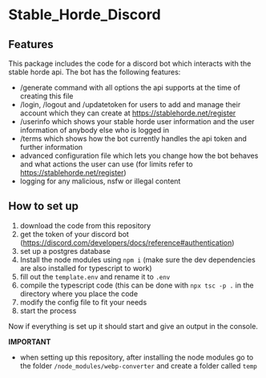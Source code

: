 # Stable_Horde_Discord

## Features

This package includes the code for a discord bot which interacts with the stable horde api.
The bot has the following features:

- /generate command with all options the api supports at the time of creating this file
- /login, /logout and /updatetoken for users to add and manage their account which they can create at https://stablehorde.net/register
- /userinfo which shows your stable horde user information and the user information of anybody else who is logged in
- /terms which shows how the bot currently handles the api token and further information
- advanced configuration file which lets you change how the bot behaves and what actions the user can use (for limits refer to https://stablehorde.net/register)
- logging for any malicious, nsfw or illegal content

## How to set up

1) download the code from this repository
2) get the token of your discord bot (https://discord.com/developers/docs/reference#authentication)
3) set up a postgres database
4) Install the node modules using `npm i` (make sure the dev dependencies are also installed for typescript to work)
5) fill out the `template.env` and rename it to `.env`
6) compile the typescript code (this can be done with `npx tsc -p .` in the directory where you place the code
7) modify the config file to fit your needs
8) start the process

Now if everything is set up it should start and give an output in the console.

**IMPORTANT**
- when setting up this repository, after installing the node modules go to the folder `/node_modules/webp-converter` and create a folder called `temp`
